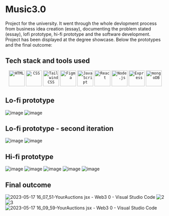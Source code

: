 # Music3.0
Project for the university. It went through the whole devlopment process from business idea creation (essay), documenting the problem stated (essay), lofi prototype, hi-fi prototype and the software development. Project has been displayed at the degree showcase. 
Below the prototypes and the final outcome:

## Tech stack and tools used
<div align="center">
	<code><img height="50" src="https://user-images.githubusercontent.com/25181517/192158954-f88b5814-d510-4564-b285-dff7d6400dad.png" alt="HTML" title="HTML"/></code>
	<code><img height="50" src="https://user-images.githubusercontent.com/25181517/183898674-75a4a1b1-f960-4ea9-abcb-637170a00a75.png" alt="CSS" title="CSS"/></code>
	<code><img height="50" src="https://user-images.githubusercontent.com/25181517/202896760-337261ed-ee92-4979-84c4-d4b829c7355d.png" alt="Tailwind CSS" title="Tailwind CSS"/></code>
	<code><img height="50" src="https://user-images.githubusercontent.com/25181517/189715289-df3ee512-6eca-463f-a0f4-c10d94a06b2f.png" alt="Figma" title="Figma"/></code>
	<code><img height="50" src="https://user-images.githubusercontent.com/25181517/117447155-6a868a00-af3d-11eb-9cfe-245df15c9f3f.png" alt="JavaScript" title="JavaScript"/></code>
	<code><img height="50" src="https://user-images.githubusercontent.com/25181517/183897015-94a058a6-b86e-4e42-a37f-bf92061753e5.png" alt="React" title="React"/></code>
	<code><img height="50" src="https://user-images.githubusercontent.com/25181517/183568594-85e280a7-0d7e-4d1a-9028-c8c2209e073c.png" alt="Node.js" title="Node.js"/></code>
	<code><img height="50" src="https://user-images.githubusercontent.com/25181517/183859966-a3462d8d-1bc7-4880-b353-e2cbed900ed6.png" alt="Express" title="Express"/></code>
	<code><img height="50" src="https://user-images.githubusercontent.com/25181517/182884177-d48a8579-2cd0-447a-b9a6-ffc7cb02560e.png" alt="mongoDB" title="mongoDB"/></code>
</div>

## Lo-fi prototype
![image](https://github.com/michalwoloszyn/Music3.0/assets/78374996/8ad55da2-a99f-418a-815b-892126919ab0)
![image](https://github.com/michalwoloszyn/Music3.0/assets/78374996/2dab8bcf-2b28-4ae4-894c-75b0aacf8b3e)
## Lo-fi prototype - second iteration
![image](https://github.com/michalwoloszyn/Music3.0/assets/78374996/4ec1da39-93a9-4f66-aa7e-87777d63c9b1)
![image](https://github.com/michalwoloszyn/Music3.0/assets/78374996/2704866c-d417-48ac-8ce1-455367ba736f)

## Hi-fi prototype
![image](https://github.com/michalwoloszyn/Music3.0/assets/78374996/76125163-1d9e-438a-a8f8-aee7f8bfa413)
![image](https://github.com/michalwoloszyn/Music3.0/assets/78374996/3d2870b5-670c-4ed9-8236-d2e78e280a1a)
![image](https://github.com/michalwoloszyn/Music3.0/assets/78374996/05a80695-9ff3-460c-8459-ee5e58960e65)
![image](https://github.com/michalwoloszyn/Music3.0/assets/78374996/cc515d58-f947-434f-bcee-a41c92655e79)
![image](https://github.com/michalwoloszyn/Music3.0/assets/78374996/5348de49-9c4a-4c65-9ecd-4df7564768d1)

## Final outcome
![2023-05-17 16_07_51-YourAuctions jsx - Web3 0 - Visual Studio Code](https://github.com/michalwoloszyn/Music3.0/assets/78374996/3bf55096-2cb0-4745-81d5-ce009dcbdc7d)
![2](https://github.com/michalwoloszyn/Music3.0/assets/78374996/d45f0bf5-e296-406f-82d8-00334f962992)
![3](https://github.com/michalwoloszyn/Music3.0/assets/78374996/2071a49a-46bf-4d89-9971-b62930f3d71a)
![2023-05-17 16_09_59-YourAuctions jsx - Web3 0 - Visual Studio Code](https://github.com/michalwoloszyn/Music3.0/assets/78374996/09edd298-24e8-4240-acfd-60c2b5f3af68)
